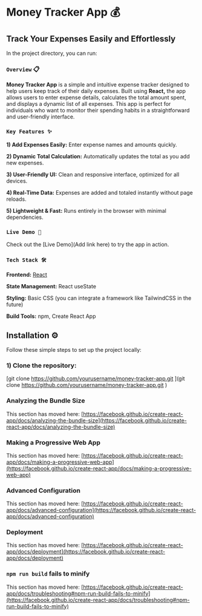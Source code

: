 # Money Tracker App 💰

## Track Your Expenses Easily and Effortlessly

In the project directory, you can run:

### `Overview` 📋

**Money Tracker App** is a simple and intuitive expense tracker designed to help users keep track of their daily expenses. Built using **React,** the app allows users to enter expense details, calculates the total amount spent, and displays a dynamic list of all expenses. This app is perfect for individuals who want to monitor their spending habits in a straightforward and user-friendly interface.


### `Key Features ✨ `

**1) Add Expenses Easily:** Enter expense names and amounts quickly.

**2) Dynamic Total Calculation:** Automatically updates the total as you add new expenses.

**3) User-Friendly UI:** Clean and responsive interface, optimized for all devices.

**4) Real-Time Data:** Expenses are added and totaled instantly without page reloads.

**5) Lightweight & Fast:** Runs entirely in the browser with minimal dependencies.

### `Live Demo 🚀`

Check out the [Live Demo](Add link here) to try the app in action.



### `Tech Stack 🛠️`

**Frontend:** [React](https://reactjs.org/)

**State Management:** React useState

**Styling:** Basic CSS (you can integrate a framework like TailwindCSS in the future)

**Build Tools:** npm, Create React App

## Installation ⚙️
Follow these simple steps to set up the project locally:



### 1) Clone the repository:

 [git clone https://github.com/yourusername/money-tracker-app.git
](git clone https://github.com/yourusername/money-tracker-app.git
)

### Analyzing the Bundle Size

This section has moved here: [https://facebook.github.io/create-react-app/docs/analyzing-the-bundle-size](https://facebook.github.io/create-react-app/docs/analyzing-the-bundle-size)

### Making a Progressive Web App

This section has moved here: [https://facebook.github.io/create-react-app/docs/making-a-progressive-web-app](https://facebook.github.io/create-react-app/docs/making-a-progressive-web-app)

### Advanced Configuration

This section has moved here: [https://facebook.github.io/create-react-app/docs/advanced-configuration](https://facebook.github.io/create-react-app/docs/advanced-configuration)

### Deployment

This section has moved here: [https://facebook.github.io/create-react-app/docs/deployment](https://facebook.github.io/create-react-app/docs/deployment)

### `npm run build` fails to minify

This section has moved here: [https://facebook.github.io/create-react-app/docs/troubleshooting#npm-run-build-fails-to-minify](https://facebook.github.io/create-react-app/docs/troubleshooting#npm-run-build-fails-to-minify)
